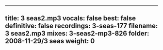 
---
title: 3 seas2.mp3
vocals: false
best: false
definitive: false
recordings: 3-seas-177
filename: 3 seas2.mp3
mixes: 3-seas2-mp3-826
folder: 2008-11-29/3 seas
weight: 0
---
